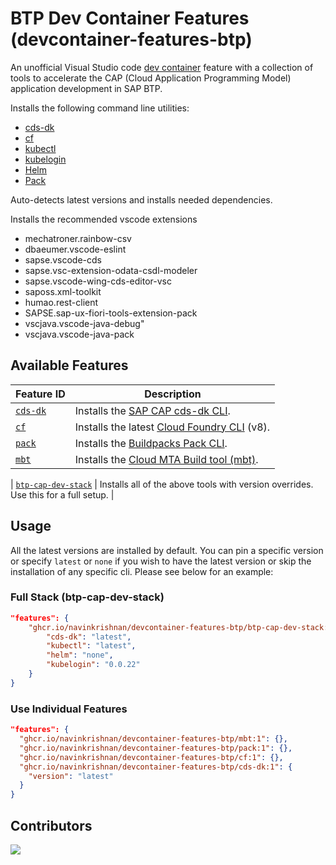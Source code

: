 # BTP Dev Container Features (devcontainer-features-btp)

An unofficial Visual Studio code [dev container](https://containers.dev/) feature with a collection of tools to accelerate the CAP (Cloud Application Programming Model) application development in SAP BTP.

Installs the following command line utilities:

* [cds-dk](https://cap.cloud.sap/docs/releases/)
* [cf](https://docs.cloudfoundry.org/cf-cli/install-go-cli.html)
* [kubectl](https://kubernetes.io/docs/tasks/tools/)
* [kubelogin](https://github.com/Azure/kubelogin/releases)
* [Helm](https://github.com/helm/helm/releases)
* [Pack](https://buildpacks.io/docs/for-platform-operators/how-to/integrate-ci/pack/)

Auto-detects latest versions and installs needed dependencies.

Installs the recommended vscode extensions

* mechatroner.rainbow-csv
* dbaeumer.vscode-eslint
* sapse.vscode-cds
* sapse.vsc-extension-odata-csdl-modeler
* sapse.vscode-wing-cds-editor-vsc
* saposs.xml-toolkit
* humao.rest-client
* SAPSE.sap-ux-fiori-tools-extension-pack
* vscjava.vscode-java-debug"
* vscjava.vscode-java-pack
## Available Features

| Feature ID | Description |
|------------|-------------|
| [`cds-dk`](./src/cds-dk) | Installs the [SAP CAP cds-dk CLI](https://cap.cloud.sap/docs/get-started/). |
| [`cf`](./src/cf) | Installs the latest [Cloud Foundry CLI](https://docs.cloudfoundry.org/cf-cli/) (v8). |
| [`pack`](./src/pack) | Installs the [Buildpacks Pack CLI](https://buildpacks.io/docs/tools/pack/). |
| [`mbt`](./src/mbt) | Installs the [Cloud MTA Build tool (mbt)](https://sap.github.io/cloud-mta-build-tool/). |

| [`btp-cap-dev-stack`](./src/btp-cap-dev-stack) | Installs all of the above tools with version overrides. Use this for a full setup. |

## Usage

All the latest versions are installed by default. You can pin a specific version or specify `latest` or `none` if you wish to have the latest version or skip the installation of any specific cli. Please see below for an example:

### Full Stack (btp-cap-dev-stack)

```json
"features": {
    "ghcr.io/navinkrishnan/devcontainer-features-btp/btp-cap-dev-stack:1": {
        "cds-dk": "latest",
        "kubectl": "latest",
        "helm": "none",
        "kubelogin": "0.0.22"
    }
}
```

### Use Individual Features

```json
"features": {
  "ghcr.io/navinkrishnan/devcontainer-features-btp/mbt:1": {},
  "ghcr.io/navinkrishnan/devcontainer-features-btp/pack:1": {},
  "ghcr.io/navinkrishnan/devcontainer-features-btp/cf:1": {},
  "ghcr.io/navinkrishnan/devcontainer-features-btp/cds-dk:1": {
    "version": "latest"
  }
}
```

## Contributors
<a href="https://github.com/navinkrishnan/devcontainer-features-btp/graphs/contributors">
  <img src="https://contrib.rocks/image?repo=navinkrishnan/devcontainer-features-btp" />
</a>